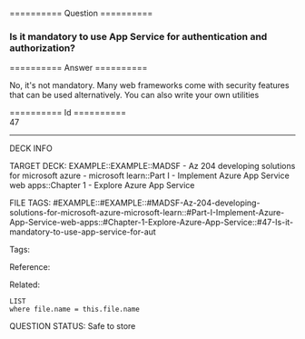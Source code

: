 ========== Question ==========  

### Is it mandatory to use App Service for authentication and authorization?  

========== Answer ==========  

No, it's not mandatory. Many web frameworks come with security features that can
be used alternatively. You can also write your own utilities

========== Id ==========  
47

---

DECK INFO

TARGET DECK: EXAMPLE::EXAMPLE::MADSF - Az 204 developing solutions for microsoft azure - microsoft learn::Part I - Implement Azure App Service web apps::Chapter 1 - Explore Azure App Service

FILE TAGS: #EXAMPLE::#EXAMPLE::#MADSF-Az-204-developing-solutions-for-microsoft-azure-microsoft-learn::#Part-I-Implement-Azure-App-Service-web-apps::#Chapter-1-Explore-Azure-App-Service::#47-Is-it-mandatory-to-use-app-service-for-aut

Tags:

Reference:

Related:

```dataview
LIST
where file.name = this.file.name
```

QUESTION STATUS: Safe to store
